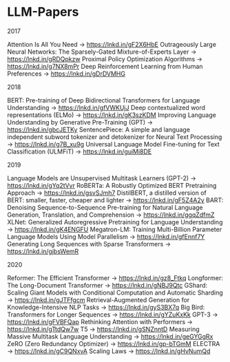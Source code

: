 # LLM-Papers

2017

Attention Is All You Need -> https://lnkd.in/gF2X6HbE
Outrageously Large Neural Networks: The Sparsely-Gated Mixture-of-Experts Layer -> https://lnkd.in/gRDQpkzw
Proximal Policy Optimization Algorithms -> https://lnkd.in/g7NX8mPr
Deep Reinforcement Learning from Human Preferences -> https://lnkd.in/gDrDVMHG

2018

BERT: Pre-training of Deep Bidirectional Transformers for Language Understanding -> https://lnkd.in/gfVWKUjJ
Deep contextualized word representations (ELMo) -> https://lnkd.in/gK3szKDM
Improving Language Understanding by Generative Pre-Training (GPT) -> https://lnkd.in/gbcJETKy
SentencePiece: A simple and language independent subword tokenizer and detokenizer for Neural Text Processing -> https://lnkd.in/g7B_xu9g
Universal Language Model Fine-tuning for Text Classification (ULMFiT) -> https://lnkd.in/guiMi8DE

2019

Language Models are Unsupervised Multitask Learners (GPT-2) -> https://lnkd.in/gYq2tVvr
RoBERTa: A Robustly Optimized BERT Pretraining Approach -> https://lnkd.in/gsvSJmh7
DistilBERT, a distilled version of BERT: smaller, faster, cheaper and lighter -> https://lnkd.in/gF5Z4A2y
BART: Denoising Sequence-to-Sequence Pre-training for Natural Language Generation, Translation, and Comprehension -> https://lnkd.in/ggqZdfmZ
XLNet: Generalized Autoregressive Pretraining for Language Understanding -> https://lnkd.in/gK4ENGFU
Megatron-LM: Training Multi-Billion Parameter Language Models Using Model Parallelism -> https://lnkd.in/gfEnnf7Y
Generating Long Sequences with Sparse Transformers -> https://lnkd.in/gjbsWemR

2020

Reformer: The Efficient Transformer -> https://lnkd.in/gz8_Ftkq
Longformer: The Long-Document Transformer -> https://lnkd.in/gNBJ9Qtc
GShard: Scaling Giant Models with Conditional Computation and Automatic Sharding -> https://lnkd.in/gJTFfgcm
Retrieval-Augmented Generation for Knowledge-Intensive NLP Tasks -> https://lnkd.in/gyS3BX7q
Big Bird: Transformers for Longer Sequences -> https://lnkd.in/gYZuKxKk
GPT-3 -> https://lnkd.in/gFVBFQap
Rethinking Attention with Performers -> https://lnkd.in/gTtdQw7w
T5 -> https://lnkd.in/gSNZnntD
Measuring Massive Multitask Language Understanding -> https://lnkd.in/geGYGgRx
ZeRO (Zero Redundancy Optimizer) -> https://lnkd.in/gp-bTGmM
ELECTRA -> https://lnkd.in/gC9QNxvA
Scaling Laws -> https://lnkd.in/gHvNumQd
